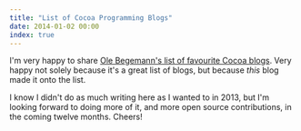 ```yaml
---
title: "List of Cocoa Programming Blogs"
date: 2014-01-02 00:00
index: true
---
```


I'm very happy to share [Ole Begemann's list of favourite Cocoa blogs](http://oleb.net/blog/2013/12/my-favorite-cocoa-programming-blogs/). Very happy not solely because it's a great list of blogs, but because _this_ blog made it onto the list.

I know I didn't do as much writing here as I wanted to in 2013, but I'm looking forward to doing more of it, and more open source contributions, in the coming twelve months. Cheers!

<!-- more -->
